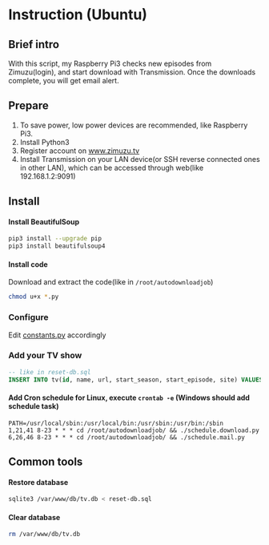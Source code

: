 # Instruction (Ubuntu)
## Brief intro
With this script, my Raspberry Pi3 checks new episodes from Zimuzu(login), and start download with Transmission. 
Once the downloads complete, you will get email alert.

## Prepare
1. To save power, low power devices are recommended, like Raspberry Pi3.
1. Install Python3
1. Register account on www.zimuzu.tv
1. Install Transmission on your LAN device(or SSH reverse connected ones in other LAN), which can be accessed through web(like 192.168.1.2:9091)

## Install
#### Install BeautifulSoup
```bash
pip3 install --upgrade pip
pip3 install beautifulsoup4
```
#### Install code
Download and extract the code(like in `/root/autodownloadjob`)
```bash
chmod u+x *.py
```

### Configure
Edit [constants.py](constants.py) accordingly

### Add your TV show
```sql
-- like in reset-db.sql
INSERT INTO tv(id, name, url, start_season, start_episode, site) VALUES(NULL,'Z Nation', 'http://www.zimuzu.tv/gresource/list/32725', 3, 7, 'ZiMuZu');
```


#### Add Cron schedule for Linux, execute `crontab -e` (Windows should add schedule task)
```
PATH=/usr/local/sbin:/usr/local/bin:/usr/sbin:/usr/bin:/sbin
1,21,41 8-23 * * * cd /root/autodownloadjob/ && ./schedule.download.py
6,26,46 8-23 * * * cd /root/autodownloadjob/ && ./schedule.mail.py
```

## Common tools
#### Restore database
```bash
sqlite3 /var/www/db/tv.db < reset-db.sql
```
#### Clear database
```bash
rm /var/www/db/tv.db
```
